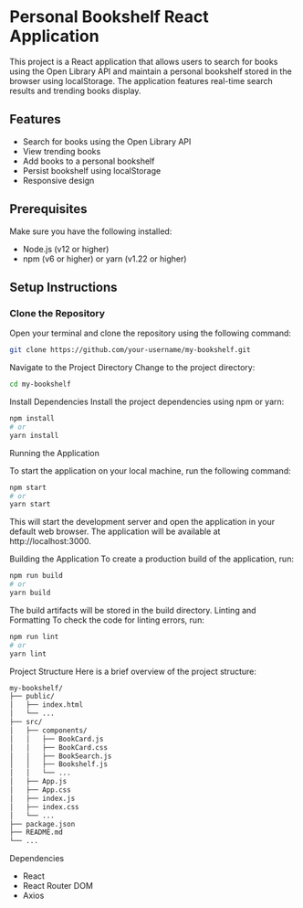 # Personal Bookshelf React Application

This project is a React application that allows users to search for books using the Open Library API and maintain a personal bookshelf stored in the browser using localStorage. The application features real-time search results and trending books display.

## Features

- Search for books using the Open Library API
- View trending books
- Add books to a personal bookshelf
- Persist bookshelf using localStorage
- Responsive design

## Prerequisites

Make sure you have the following installed:

- Node.js (v12 or higher)
- npm (v6 or higher) or yarn (v1.22 or higher)

## Setup Instructions

### Clone the Repository

Open your terminal and clone the repository using the following command:

```bash
git clone https://github.com/your-username/my-bookshelf.git
```
Navigate to the Project Directory
Change to the project directory:
```bash
cd my-bookshelf
```
Install Dependencies
Install the project dependencies using npm or yarn:
```bash
npm install
# or
yarn install
```
Running the Application

To start the application on your local machine, run the following command:
```bash
npm start
# or
yarn start
```
This will start the development server and open the application in your default web browser. The application will be available at http://localhost:3000.

Building the Application
To create a production build of the application, run:
```bash
npm run build
# or
yarn build
```
The build artifacts will be stored in the build directory.
Linting and Formatting
To check the code for linting errors, run:
```bash
npm run lint
# or
yarn lint
```
Project Structure
Here is a brief overview of the project structure:
```bash
my-bookshelf/
├── public/
│   ├── index.html
│   └── ...
├── src/
│   ├── components/
│   │   ├── BookCard.js
│   │   ├── BookCard.css
│   │   ├── BookSearch.js
│   │   ├── Bookshelf.js
│   │   └── ...
│   ├── App.js
│   ├── App.css
│   ├── index.js
│   ├── index.css
│   └── ...
├── package.json
├── README.md
└── ...
```
Dependencies
- React
- React Router DOM
- Axios